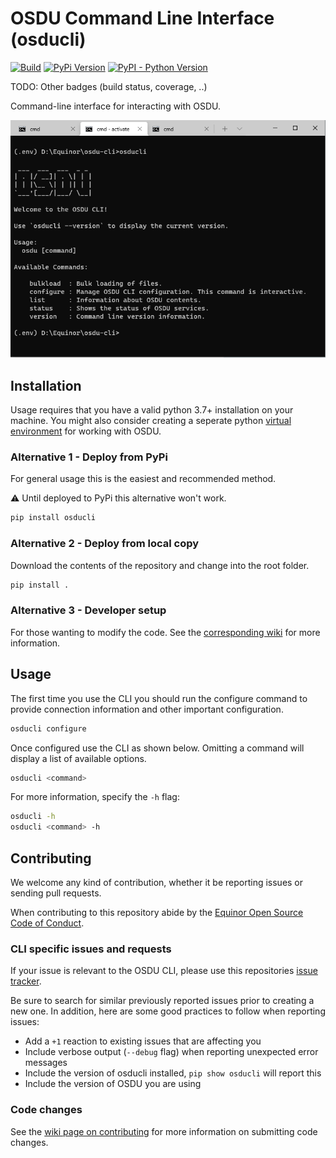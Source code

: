 # OSDU Command Line Interface (osducli)

[![Build](https://github.com/equinor/osdu-cli/actions/workflows/build.yml/badge.svg)](https://github.com/equinor/osdu-cli/actions/workflows/build.yml)
[![PyPi Version](https://img.shields.io/pypi/v/osducli.svg)](https://pypi.org/project/osducli/)
[![PyPI - Python Version](https://img.shields.io/pypi/pyversions/osducli.svg)](https://pypi.org/project/osducli/)

TODO: Other badges (build status, coverage, ..)

Command-line interface for interacting with OSDU.

![OSDU CLI](/documentation/osducli.png)

## Installation

Usage requires that you have a valid python 3.7+ installation on your machine. You might also consider creating a seperate python [virtual environment](https://docs.python.org/3/library/venv.html) for working with OSDU.

### Alternative 1 - Deploy from PyPi

For general usage this is the easiest and recommended method.

:warning: Until deployed to PyPi this alternative won't work.

```bash
pip install osducli
```

### Alternative 2 - Deploy from local copy

Download the contents of the repository and change into the root folder.

```bash
pip install .
```

### Alternative 3 - Developer setup

For those wanting to modify the code. 
See the
[corresponding wiki](https://github.com/equinor/osdu-cli/wiki) for
more information.

## Usage

The first time you use the CLI you should run the configure command to provide connection information and other important configuration.

```bash
osducli configure
```

Once configured use the CLI as shown below. Omitting a command will display a list of available options.

```bash
osducli <command>
```

For more information, specify the `-h` flag:

```bash
osducli -h
osducli <command> -h
```

## Contributing

We welcome any kind of contribution, whether it be reporting issues or sending pull requests.

When contributing to this repository abide by the
[Equinor Open Source Code of Conduct](https://github.com/equinor/opensource/blob/master/CODE_OF_CONDUCT.md).


### CLI specific issues and requests

If your issue is relevant to the OSDU CLI, please use this repositories [issue tracker](https://github.com/equinor/osdu-cli/issues).

Be sure to search for similar previously reported issues prior to creating a new one.
In addition, here are some good practices to follow when reporting issues:

- Add a `+1` reaction to existing issues that are affecting you
- Include verbose output (`--debug` flag) when reporting unexpected error messages
- Include the version of osducli installed, `pip show osducli` will report this
- Include the version of OSDU you are using

### Code changes

See the
[wiki page on contributing](https://github.com/equinor/osdu-cli/wiki) for
more information on submitting code changes.
